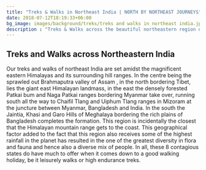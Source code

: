 ```yaml
---
title: "Treks & Walks in Northeast India | NORTH BY NORTHEAST JOURNEYS"
date: 2018-07-12T18:19:33+06:00
bg_image: images/background/treks/treks and walks in northeast india.jpg
description : "Treks & Walks across the beautiful northeastern region of India. From the high eastern Himalayas to the lesser hill ranges of Northeast India."
---
```


## Treks and Walks across Northeastern India

Our treks and walks of northeast India are set amidst the magnificent eastern Himalayas and its surrounding hill ranges. In the centre being the sprawled out Brahmaputra valley of Assam , in the north bordering Tibet, lies  the giant east Himalayan landmass, in the east the densely forested Patkai bum and Naga Patkai ranges bordering Myanmar take over, running south all the way to Chaifil Tlang and Uiphum Tlang ranges in Mizoram at the juncture between Myanmar, Bangladesh and India. In the south the Jaintia, Khasi and Garo Hills of Meghalaya bordering the rich plains of Bangladesh completes the formation. This region is incidentally the closest that the Himalayan mountain range gets to the coast. This geographical factor added to the fact that this region also receives some of the highest rainfall in the planet has resulted in the one of the greatest diversity in flora and fauna and hence also a diverse mix of people.  In all, these 8 contagious states do have much to offer when it comes down to a good walking holiday, be it  leisurely walks or high endurance treks.
